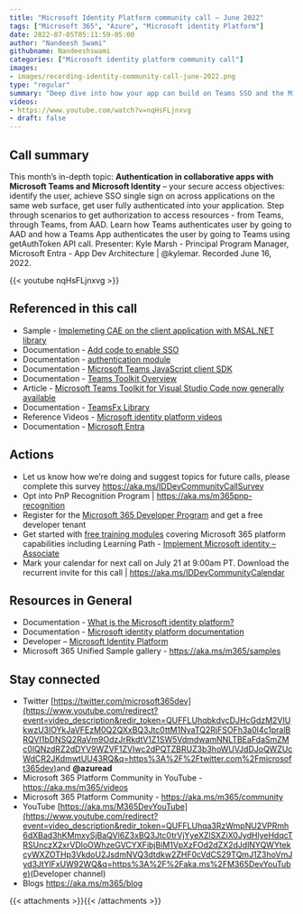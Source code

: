 ```yaml
---
title: "Microsoft Identity Platform community call – June 2022"
tags: ["Microsoft 365", "Azure", "Microsoft identity Platform"]
date: 2022-07-05T05:11:59-05:00
author: "Nandeesh Swami"
githubname: Nandeeshswami
categories: ["Microsoft identity platform community call"]
images:
- images/recording-identity-community-call-june-2022.png
type: "regular"
summary: "Deep dive into how your app can build on Teams SSO and the Microsoft identity platform. We will also discuss how you can connect the Microsoft Identity of a user to your own user store."
videos:
- https://www.youtube.com/watch?v=nqHsFLjnxvg
- draft: false
---
```



## Call summary

This month’s in-depth topic: **Authentication in collaborative apps with Microsoft Teams and Microsoft Identity** – your secure access objectives: identify the user, achieve SSO single sign on across applications on the same web surface, get user fully authenticated into your application. Step through scenarios to get authorization to access resources - from Teams, through Teams, from AAD. Learn how Teams authenticates user by going to AAD and how a Teams App authenticates the user by going to Teams using getAuthToken API call. Presenter: Kyle Marsh - Principal Program Manager, Microsoft Entra - App Dev Architecture \| @kylemar. Recorded June 16, 2022.

{{< youtube nqHsFLjnxvg >}}

## Referenced in this call

* Sample - [Implemeting CAE on the client application with MSAL.NET library](https://github.com/kylemar/BestPracticesDemo)
* Documentation - [Add code to enable SSO](https://learn.microsoft.com/microsoftteams/platform/tabs/how-to/authentication/tab-sso-code)
* Documentation - [authentication module](https://learn.microsoft.com/javascript/api/@microsoft/teams-js/microsoftteams.authentication?view=msteams-client-js-1.12.1)
* Documentation - [Microsoft Teams JavaScript client SDK](https://learn.microsoft.com/javascript/api/overview/msteams-client?view=msteams-client-js-latest)
* Documentation - [Teams Toolkit Overview](https://learn.microsoft.com/microsoftteams/platform/toolkit/teams-toolkit-fundamentals)
* Article - [Microsoft Teams Toolkit for Visual Studio Code now generally available](https://devblogs.microsoft.com/microsoft365dev/microsoft-teams-toolkit-for-visual-studio-code-now-generally-available/)
* Documentation - [TeamsFx Library](https://learn.microsoft.com/microsoftteams/platform/toolkit/teamsfx-cli)
* Reference Videos - [Microsoft identity platform videos](https://learn.microsoft.com/azure/active-directory/develop/identity-videos)
* Documentation - [Microsoft Entra](https://learn.microsoft.com/entra/)

## Actions

* Let us know how we’re doing and suggest topics for future calls, please complete this survey <https://aka.ms/IDDevCommunityCallSurvey>
* Opt into PnP Recognition Program \| <https://aka.ms/m365pnp-recognition>
* Register for the [Microsoft 365 Developer Program](https://aka.ms/m365/devprogram) and get a free developer tenant
* Get started with [free training modules](https://aka.ms/m365/dev/learn) covering Microsoft 365 platform capabilities including Learning Path - [Implement Microsoft identity – Associate](https://learn.microsoft.com/learn/paths/m365-identity-associate/)
* Mark your calendar for next call on July 21 at 9:00am PT. Download the recurrent invite for this call \| <https://aka.ms/IDDevCommunityCalendar>

## Resources in General

* Documentation - [What is the Microsoft identity platform?](https://learn.microsoft.com/azure/active-directory/develop/v2-overview)
* Documentation - [Microsoft identity platform documentation](https://learn.microsoft.com/azure/active-directory/develop/)
* Developer – [Microsoft Identity Platform](https://developer.microsoft.com/identity)
* Microsoft 365 Unified Sample gallery - <https://aka.ms/m365/samples>

## Stay connected

* Twitter [https://twitter.com/microsoft365dev](https://www.youtube.com/redirect?event=video_description&redir_token=QUFFLUhqbkdvcDJHcGdzM2VIUkwzU3lOYkJaVFEzM0Q2QXxBQ3Jtc0ttM1NyaTQ2RjFSOFh3a0l4c1pralBRQVI1bDNSQ2RaVm9OdzJrRkdtV1Z1SW5VdmdwamNNLTBEaFdaSmZMc0lQNzdRZ2dDYV9WZVF1ZVIwc2dPQTZBRUZ3b3hoWUVJdDJoQWZUcWdCR2JKdmwtUU43RQ&q=https%3A%2F%2Ftwitter.com%2Fmicrosoft365dev)​ and **@azuread**
* Microsoft 365 Platform Community in YouTube - <https://aka.ms/m365/videos>
* Microsoft 365 Platform Community - <https://aka.ms/m365/community>
* YouTube [https://aka.ms/M365DevYouTube](https://www.youtube.com/redirect?event=video_description&redir_token=QUFFLUhqa3RzWmpNU2VPRmh6dXBad3hKMmxySjBaQVl6Z3xBQ3Jtc0trVjYyeXZlSXZiX0JydHlyeHdqcTRSUnczX2xrVDloOWhzeGVCYXFibjBiM1VpXzFOd2dZX2dJdlNYQWYtekcyWXZOTHp3VkdoU2JsdmNVQ3dtdkw2ZHF0cVdCS29TQmJ1Z3hoVmJyd3JtYlFxUW92WQ&q=https%3A%2F%2Faka.ms%2FM365DevYouTube)​ (Developer channel)
* Blogs <https://aka.ms/m365/blog>

{{< attachments >}}{{< /attachments >}}
